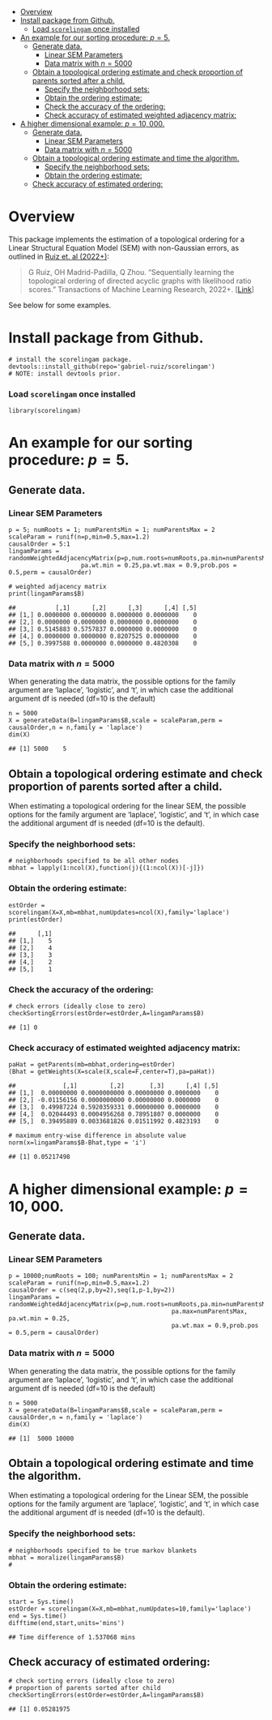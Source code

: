 -   <a href="#overview" id="toc-overview">Overview</a>
-   <a href="#install-package-from-github."
    id="toc-install-package-from-github.">Install package from Github.</a>
    -   <a href="#load-scorelingam-once-installed"
        id="toc-load-scorelingam-once-installed">Load <code>scorelingam</code>
        once installed</a>
-   <a href="#an-example-for-our-sorting-procedure-p5."
    id="toc-an-example-for-our-sorting-procedure-p5.">An example for our
    sorting procedure: <span class="math inline"><em>p</em> = 5</span>.</a>
    -   <a href="#generate-data." id="toc-generate-data.">Generate data.</a>
        -   <a href="#linear-sem-parameters" id="toc-linear-sem-parameters">Linear
            SEM Parameters</a>
        -   <a href="#data-matrix-with-n5000" id="toc-data-matrix-with-n5000">Data
            matrix with <span class="math inline"><em>n</em> = 5000</span></a>
    -   <a
        href="#obtain-a-topological-ordering-estimate-and-check-proportion-of-parents-sorted-after-a-child."
        id="toc-obtain-a-topological-ordering-estimate-and-check-proportion-of-parents-sorted-after-a-child.">Obtain
        a topological ordering estimate and check proportion of parents sorted
        after a child.</a>
        -   <a href="#specify-the-neighborhood-sets"
            id="toc-specify-the-neighborhood-sets">Specify the neighborhood
            sets:</a>
        -   <a href="#obtain-the-ordering-estimate"
            id="toc-obtain-the-ordering-estimate">Obtain the ordering estimate:</a>
        -   <a href="#check-the-accuracy-of-the-ordering"
            id="toc-check-the-accuracy-of-the-ordering">Check the accuracy of the
            ordering:</a>
        -   <a href="#check-accuracy-of-estimated-weighted-adjacency-matrix"
            id="toc-check-accuracy-of-estimated-weighted-adjacency-matrix">Check
            accuracy of estimated weighted adjacency matrix:</a>
-   <a href="#a-higher-dimensional-example-p10000."
    id="toc-a-higher-dimensional-example-p10000.">A higher dimensional
    example: <span class="math inline"><em>p</em> = 10, 000</span>.</a>
    -   <a href="#generate-data.-1" id="toc-generate-data.-1">Generate data.</a>
        -   <a href="#linear-sem-parameters-1"
            id="toc-linear-sem-parameters-1">Linear SEM Parameters</a>
        -   <a href="#data-matrix-with-n5000-1"
            id="toc-data-matrix-with-n5000-1">Data matrix with <span
            class="math inline"><em>n</em> = 5000</span></a>
    -   <a
        href="#obtain-a-topological-ordering-estimate-and-time-the-algorithm."
        id="toc-obtain-a-topological-ordering-estimate-and-time-the-algorithm.">Obtain
        a topological ordering estimate and time the algorithm.</a>
        -   <a href="#specify-the-neighborhood-sets-1"
            id="toc-specify-the-neighborhood-sets-1">Specify the neighborhood
            sets:</a>
        -   <a href="#obtain-the-ordering-estimate-1"
            id="toc-obtain-the-ordering-estimate-1">Obtain the ordering
            estimate:</a>
    -   <a href="#check-accuracy-of-estimated-ordering"
        id="toc-check-accuracy-of-estimated-ordering">Check accuracy of
        estimated ordering:</a>

# Overview

This package implements the estimation of a topological ordering for a
Linear Structural Equation Model (SEM) with non-Gaussian errors, as
outlined in [Ruiz et. al
(2022+)](https://openreview.net/forum?id=4pCjIGIjrt):

> G Ruiz, OH Madrid-Padilla, Q Zhou. “Sequentially learning the
> topological ordering of directed acyclic graphs with likelihood ratio
> scores.” Transactions of Machine Learning Research, 2022+.
> \[[Link](https://openreview.net/forum?id=4pCjIGIjrt)\]

See below for some examples.

# Install package from Github.

    # install the scorelingam package. 
    devtools::install_github(repo='gabriel-ruiz/scorelingam')
    # NOTE: install devtools prior.

### Load `scorelingam` once installed

    library(scorelingam)

# An example for our sorting procedure: *p* = 5.

## Generate data.

### Linear SEM Parameters

    p = 5; numRoots = 1; numParentsMin = 1; numParentsMax = 2
    scaleParam = runif(n=p,min=0.5,max=1.2)
    causalOrder = 5:1
    lingamParams = randomWeightedAdjacencyMatrix(p=p,num.roots=numRoots,pa.min=numParentsMin,pa.max=numParentsMax,
                        pa.wt.min = 0.25,pa.wt.max = 0.9,prob.pos = 0.5,perm = causalOrder)

    # weighted adjacency matrix
    print(lingamParams$B)

    ##           [,1]      [,2]      [,3]      [,4] [,5]
    ## [1,] 0.0000000 0.0000000 0.0000000 0.0000000    0
    ## [2,] 0.0000000 0.0000000 0.0000000 0.0000000    0
    ## [3,] 0.5145883 0.5757837 0.0000000 0.0000000    0
    ## [4,] 0.0000000 0.0000000 0.8207525 0.0000000    0
    ## [5,] 0.3997588 0.0000000 0.0000000 0.4820308    0

### Data matrix with *n* = 5000

When generating the data matrix, the possible options for the family
argument are ‘laplace’, ‘logistic’, and ‘t’, in which case the
additional argument df is needed (df=10 is the default)

    n = 5000
    X = generateData(B=lingamParams$B,scale = scaleParam,perm = causalOrder,n = n,family = 'laplace')
    dim(X)

    ## [1] 5000    5

## Obtain a topological ordering estimate and check proportion of parents sorted after a child.

When estimating a topological ordering for the linear SEM, the possible
options for the family argument are ‘laplace’, ‘logistic’, and ‘t’, in
which case the additional argument df is needed (df=10 is the default).

### Specify the neighborhood sets:

    # neighborhoods specified to be all other nodes
    mbhat = lapply(1:ncol(X),function(j){(1:ncol(X))[-j]}) 

### Obtain the ordering estimate:

    estOrder = scorelingam(X=X,mb=mbhat,numUpdates=ncol(X),family='laplace')
    print(estOrder)

    ##      [,1]
    ## [1,]    5
    ## [2,]    4
    ## [3,]    3
    ## [4,]    2
    ## [5,]    1

### Check the accuracy of the ordering:

    # check errors (ideally close to zero)
    checkSortingErrors(estOrder=estOrder,A=lingamParams$B)

    ## [1] 0

### Check accuracy of estimated weighted adjacency matrix:

    paHat = getParents(mb=mbhat,ordering=estOrder)
    (Bhat = getWeights(X=scale(X,scale=F,center=T),pa=paHat))

    ##             [,1]         [,2]       [,3]      [,4] [,5]
    ## [1,]  0.00000000 0.0000000000 0.00000000 0.0000000    0
    ## [2,] -0.01156156 0.0000000000 0.00000000 0.0000000    0
    ## [3,]  0.49987224 0.5920359331 0.00000000 0.0000000    0
    ## [4,]  0.02044493 0.0004956268 0.78951807 0.0000000    0
    ## [5,]  0.39495889 0.0033681826 0.01511992 0.4823193    0

    # maximum entry-wise difference in absolute value
    norm(x=lingamParams$B-Bhat,type = 'i')

    ## [1] 0.05217498

# A higher dimensional example: *p* = 10, 000.

## Generate data.

### Linear SEM Parameters

    p = 10000;numRoots = 100; numParentsMin = 1; numParentsMax = 2
    scaleParam = runif(n=p,min=0.5,max=1.2)
    causalOrder = c(seq(2,p,by=2),seq(1,p-1,by=2))
    lingamParams = randomWeightedAdjacencyMatrix(p=p,num.roots=numRoots,pa.min=numParentsMin,
                                                 pa.max=numParentsMax, pa.wt.min = 0.25,
                                                 pa.wt.max = 0.9,prob.pos = 0.5,perm = causalOrder)

### Data matrix with *n* = 5000

When generating the data matrix, the possible options for the family
argument are ‘laplace’, ‘logistic’, and ‘t’, in which case the
additional argument df is needed (df=10 is the default)

    n = 5000
    X = generateData(B=lingamParams$B,scale = scaleParam,perm = causalOrder,n = n,family = 'laplace')
    dim(X)

    ## [1]  5000 10000

## Obtain a topological ordering estimate and time the algorithm.

When estimating a topological ordering for the Linear SEM, the possible
options for the family argument are ‘laplace’, ‘logistic’, and ‘t’, in
which case the additional argument df is needed (df=10 is the default).

### Specify the neighborhood sets:

    # neighborhoods specified to be true markov blankets
    mbhat = moralize(lingamParams$B) 
    #

### Obtain the ordering estimate:

    start = Sys.time()
    estOrder = scorelingam(X=X,mb=mbhat,numUpdates=10,family='laplace')
    end = Sys.time()
    difftime(end,start,units='mins')

    ## Time difference of 1.537068 mins

## Check accuracy of estimated ordering:

    # check sorting errors (ideally close to zero)
    # proportion of parents sorted after child
    checkSortingErrors(estOrder=estOrder,A=lingamParams$B)

    ## [1] 0.05281975
